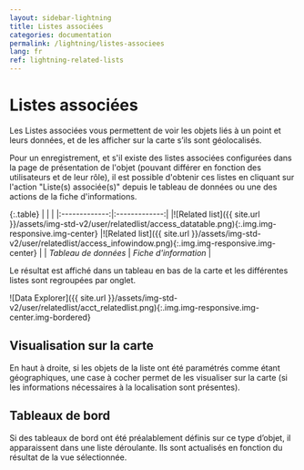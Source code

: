 ```yaml
---
layout: sidebar-lightning
title: Listes associées
categories: documentation
permalink: /lightning/listes-associees
lang: fr
ref: lightning-related-lists
---
```


# Listes associées

Les Listes associées vous permettent de voir les objets liés à un point et leurs données, et de les afficher sur la carte s’ils sont géolocalisés.

Pour un enregistrement, et s'il existe des listes associées configurées dans la page de présentation de l'objet (pouvant différer en fonction des utilisateurs et de leur rôle), il est possible d'obtenir ces listes en cliquant sur l'action "Liste(s) associée(s)" depuis le tableau de données ou une des actions de la fiche d'informations.

{:.table}
| | |
|:-------------:|:-------------:|
|![Related list]({{ site.url }}/assets/img-std-v2/user/relatedlist/access_datatable.png){:.img.img-responsive.img-center} |![Related list]({{ site.url }}/assets/img-std-v2/user/relatedlist/access_infowindow.png){:.img.img-responsive.img-center} |
| *Tableau de données* | *Fiche d'information* |

Le résultat est affiché dans un tableau en bas de la carte et les différentes listes sont regroupées par onglet.

![Data Explorer]({{ site.url }}/assets/img-std-v2/user/relatedlist/acct_relatedlist.png){:.img.img-responsive.img-center.img-bordered}

## Visualisation sur la carte

En haut à droite, si les objets de la liste ont été paramétrés comme étant géographiques, une case à cocher permet de les visualiser sur la carte (si les informations nécessaires à la localisation sont présentes).

## Tableaux de bord

Si des tableaux de bord ont été préalablement définis sur ce type d’objet, il apparaissent dans une liste déroulante. Ils sont actualisés en fonction du résultat de la vue sélectionnée.
